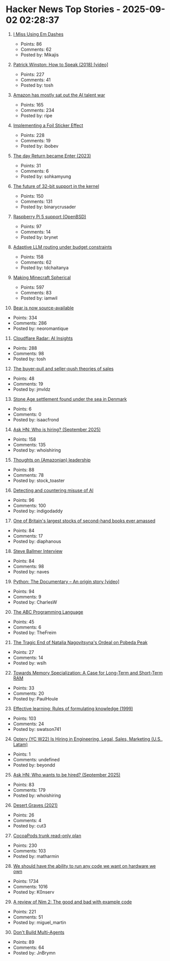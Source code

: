 # Hacker News Top Stories - 2025-09-02 02:28:37

1. [I Miss Using Em Dashes](https://bassi.li/articles/i-miss-using-em-dashes)
   - Points: 86
   - Comments: 62
   - Posted by: Mikajis

2. [Patrick Winston: How to Speak (2018) [video]](https://www.youtube.com/watch?v=Unzc731iCUY)
   - Points: 227
   - Comments: 41
   - Posted by: tosh

3. [Amazon has mostly sat out the AI talent war](https://www.businessinsider.com/amazon-ai-talent-wars-internal-document-2025-8)
   - Points: 165
   - Comments: 234
   - Posted by: ripe

4. [Implementing a Foil Sticker Effect](https://www.4rknova.com/blog/2025/08/30/foil-sticker)
   - Points: 228
   - Comments: 19
   - Posted by: ibobev

5. [The day Return became Enter (2023)](https://aresluna.org/the-day-return-became-enter/)
   - Points: 31
   - Comments: 6
   - Posted by: sohkamyung

6. [The future of 32-bit support in the kernel](https://lwn.net/SubscriberLink/1035727/4837b0d3dccf1cbb/)
   - Points: 150
   - Comments: 131
   - Posted by: binarycrusader

7. [Raspberry Pi 5 support (OpenBSD)](https://marc.info/?l=openbsd-cvs&m=175675287220070&w=2)
   - Points: 97
   - Comments: 14
   - Posted by: brynet

8. [Adaptive LLM routing under budget constraints](https://arxiv.org/abs/2508.21141)
   - Points: 158
   - Comments: 62
   - Posted by: tdchaitanya

9. [Making Minecraft Spherical](https://www.bowerbyte.com/posts/blocky-planet/)
   - Points: 597
   - Comments: 83
   - Posted by: iamwil

10. [Bear is now source-available](https://herman.bearblog.dev/license/)
   - Points: 334
   - Comments: 286
   - Posted by: neoromantique

11. [Cloudflare Radar: AI Insights](https://radar.cloudflare.com/ai-insights)
   - Points: 288
   - Comments: 98
   - Posted by: tosh

12. [The buyer-pull and seller-push theories of sales](https://howtogrow.substack.com/p/the-physics-of-sales)
   - Points: 48
   - Comments: 19
   - Posted by: jmvldz

13. [Stone Age settlement found under the sea in Denmark](https://apnews.com/article/denmark-stone-age-settlements-underwater-research-d0a77a07cdad2c23bd61c3f4bb015d7d)
   - Points: 6
   - Comments: 0
   - Posted by: isaacfrond

14. [Ask HN: Who is hiring? (September 2025)](undefined)
   - Points: 158
   - Comments: 135
   - Posted by: whoishiring

15. [Thoughts on (Amazonian) leadership](https://www.daemonology.net/blog/2025-09-01-Thoughts-on-Amazonian-Leadership.html)
   - Points: 88
   - Comments: 78
   - Posted by: stock_toaster

16. [Detecting and countering misuse of AI](https://www.anthropic.com/news/detecting-countering-misuse-aug-2025)
   - Points: 96
   - Comments: 100
   - Posted by: indigodaddy

17. [One of Britain's largest stocks of second-hand books ever amassed](https://www.worldofinteriors.com/story/richard-axe-second-hand-books-yorkshire)
   - Points: 84
   - Comments: 17
   - Posted by: diaphanous

18. [Steve Ballmer Interview](https://www.acquired.fm/episodes/the-steve-ballmer-interview)
   - Points: 84
   - Comments: 98
   - Posted by: naves

19. [Python: The Documentary – An origin story [video]](https://www.youtube.com/watch?v=GfH4QL4VqJ0)
   - Points: 94
   - Comments: 9
   - Posted by: CharlesW

20. [The ABC Programming Language](https://homepages.cwi.nl/~steven/abc/)
   - Points: 45
   - Comments: 6
   - Posted by: TheFreim

21. [The Tragic End of Natalia Nagovitsyna's Ordeal on Pobeda Peak](https://explorersweb.com/tragic-end-of-natalia-nagovitsynas-ordeal-on-pobeda-peak/)
   - Points: 27
   - Comments: 14
   - Posted by: wslh

22. [Towards Memory Specialization: A Case for Long-Term and Short-Term RAM](https://arxiv.org/abs/2508.02992)
   - Points: 33
   - Comments: 20
   - Posted by: PaulHoule

23. [Effective learning: Rules of formulating knowledge (1999)](https://www.supermemo.com/en/blog/twenty-rules-of-formulating-knowledge)
   - Points: 103
   - Comments: 24
   - Posted by: swatson741

24. [Optery (YC W22) Is Hiring in Engineering, Legal, Sales, Marketing (U.S., Latam)](https://www.optery.com/careers/)
   - Points: 1
   - Comments: undefined
   - Posted by: beyondd

25. [Ask HN: Who wants to be hired? (September 2025)](undefined)
   - Points: 83
   - Comments: 179
   - Posted by: whoishiring

26. [Desert Graves (2021)](https://www.desertmountaineer.com/2021/08/06/graves/)
   - Points: 26
   - Comments: 4
   - Posted by: cut3

27. [CocoaPods trunk read-only plan](https://blog.cocoapods.org/CocoaPods-Specs-Repo/)
   - Points: 230
   - Comments: 103
   - Posted by: matharmin

28. [We should have the ability to run any code we want on hardware we own](https://hugotunius.se/2025/08/31/what-every-argument-about-sideloading-gets-wrong.html)
   - Points: 1734
   - Comments: 1016
   - Posted by: K0nserv

29. [A review of Nim 2: The good and bad with example code](https://miguel-martin.com/blog/nim2-review)
   - Points: 221
   - Comments: 51
   - Posted by: miguel_martin

30. [Don't Build Multi-Agents](https://cognition.ai/blog/dont-build-multi-agents)
   - Points: 89
   - Comments: 64
   - Posted by: JnBrymn


